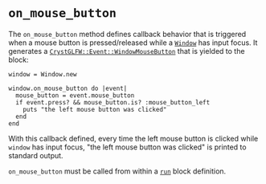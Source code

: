 # `on_mouse_button`

The `on_mouse_button` method defines callback behavior that is triggered when a mouse button is pressed/released while a [`Window`](/deep-dive/window.md) has input focus. It generates a [`CrystGLFW::Event::WindowMouseButton`](/deep-dive/events/windowmousebutton.md) that is yielded to the block:

```crystal
window = Window.new

window.on_mouse_button do |event|
  mouse_button = event.mouse_button
  if event.press? && mouse_button.is? :mouse_button_left
    puts "the left mouse button was clicked"
  end  
end
```

With this callback defined, every time the left mouse button is clicked while `window` has input focus, "the left mouse button was clicked" is printed to standard output.

`on_mouse_button` must be called from within a [`run`](/the-run-block.md) block definition.